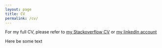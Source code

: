 ```yaml
---
layout: page
title: CV
permalink: /cv/
---
```


For my full CV, please refer to <a href="https://stackoverflow.com/story/timcluyts" target="_blank">my Stackoverflow CV</a> or <a href="https://www.linkedin.com/in/tim-cluyts" target="_blank">my linkedIn account</a>

<div class="leftBox">
    <div class="mainNode"></div>
</div>
<script src="https://ajax.googleapis.com/ajax/libs/jquery/1.10.2/jquery.min.js"></script>
<script type="text/javascript">
$('.mainNode').click(function() {
    var element = $('.mainNode');   
    if (!element.hasClass('show')) {
        element.removeClass('hide');        
        element.addClass('show'); 
        element.before(element.clone(true)).remove();
    } else {
        element.removeClass('show');        
        element.addClass('hide');
        element.before(element.clone(true)).remove();
    }    
})
</script>
<!-- 
<svg version="1.1"
     baseProfile="full"
     width="550" height="400"
     xmlns="http://www.w3.org/2000/svg">
    <g id="mainNodeTechnologies">
        <circle cx="50%" cy="25%" r="80" class="mainNode"/>
        <text x="50%" y="25%" font-size="25" transform="rotate(-20, 285, 100)" text-anchor="middle" fill="white">
            <tspan>Technologies</tspan>
        </text>
    </g>
    <g class="secondaryNodeTechnologies">
        <circle cx="75%" cy="32%" r="40" class="secondaryNode"/>
        <text x="75%" y="32%" font-size="20" transform="rotate(15, 385, 130)" text-anchor="middle" fill="white">
            <tspan>NodeJS</tspan>
        </text>
    </g>
    <g class="secondaryNodeTechnologies">
        <circle cx="10%" cy="17%" r="40" class="secondaryNode"/>
        <text x="10%" y="17%" font-size="20" transform="rotate(-10, 80, 60)" text-anchor="middle" fill="white">
            <tspan>SQL</tspan>
        </text>
    </g>
    <g class="secondaryNodeTechnologies">
        <circle cx="18%" cy="55%" r="40" class="secondaryNode"/>
        <text x="18%" y="55%" font-size="20" transform="rotate(12, 80, 215)" text-anchor="middle" fill="white">
            <tspan>ReactJS</tspan>
        </text>
    </g>
    <g class="secondaryNodeTechnologies">
        <circle cx="50%" cy="65%" r="40" class="secondaryNode"/>
        <text x="50%" y="65%" font-size="20" transform="rotate(-14, 300, 260)" text-anchor="middle" fill="white">
            <tspan>.NET</tspan>
        </text>
    </g>
</svg>-->

<!-- 
<svg version="1.1"
     baseProfile="full"
     width="550" height="400"
     xmlns="http://www.w3.org/2000/svg">
    <g id="mainNodeProjects">
        <circle cx="50%" cy="25%" r="80" class="mainNodeSecondary"/>
        <text x="50%" y="25%" font-size="25" transform="translate(-17 105) rotate(-20)" text-anchor="middle" fill="white">
            <tspan>Projects</tspan>
        </text>
    </g>
</svg> -->

<div class="technologiesSubDiv">
    <div class="inner">
        <div class="title">
            Here be some text
        </div>
    </div>
</div>